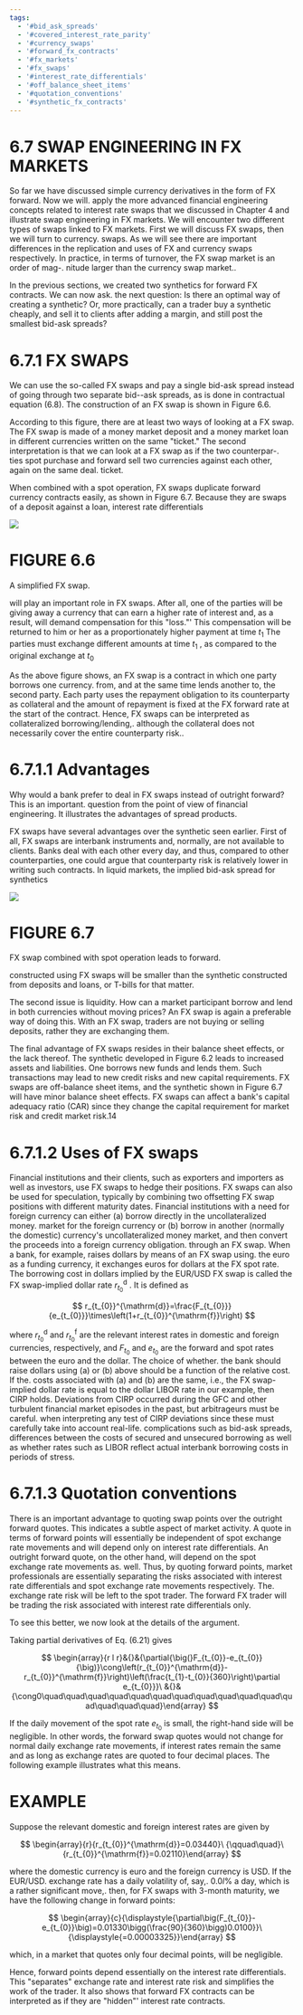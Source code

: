 ```yaml
---
tags:
  - '#bid_ask_spreads'
  - '#covered_interest_rate_parity'
  - '#currency_swaps'
  - '#forward_fx_contracts'
  - '#fx_markets'
  - '#fx_swaps'
  - '#interest_rate_differentials'
  - '#off_balance_sheet_items'
  - '#quotation_conventions'
  - '#synthetic_fx_contracts'
---
```

# 6.7 SWAP ENGINEERING IN FX MARKETS  

So far we have discussed simple currency derivatives in the form of FX forward. Now we will. apply the more advanced financial engineering concepts related to interest rate swaps that we discussed in Chapter 4 and illustrate swap engineering in FX markets. We will encounter two different types of swaps linked to FX markets. First we will discuss FX swaps, then we will turn to currency. swaps. As we will see there are important differences in the replication and uses of FX and currency swaps respectively. In practice, in terms of turnover, the FX swap market is an order of mag-. nitude larger than the currency swap market..  

In the previous sections, we created two synthetics for forward FX contracts. We can now ask. the next question: Is there an optimal way of creating a synthetic? Or, more practically, can a trader buy a synthetic cheaply, and sell it to clients after adding a margin, and still post the smallest bid-ask spreads?  

# 6.7.1 FX SWAPS  

We can use the so-called FX swaps and pay a single bid-ask spread instead of going through two separate bid--ask spreads, as is done in contractual equation (6.8). The construction of an FX swap is shown in Figure 6.6.  

According to this figure, there are at least two ways of looking at a FX swap. The FX swap is made of a money market deposit and a money market loan in different currencies written on the same "ticket." The second interpretation is that we can look at a FX swap as if the two counterpar-. ties spot purchase and forward sell two currencies against each other, again on the same deal. ticket.  

When combined with a spot operation, FX swaps duplicate forward currency contracts easily, as shown in Figure 6.7. Because they are swaps of a deposit against a loan, interest rate differentials  

![](images/68fa8a8ef3554d93c138d0ce67a2145eeddb97d729a0b2861453470529efc852.jpg)  

# FIGURE 6.6  

A simplified FX swap.  

will play an important role in FX swaps. After all, one of the parties will be giving away a currency that can earn a higher rate of interest and, as a result, will demand compensation for this "loss."' This compensation will be returned to him or her as a proportionately higher payment at time $t_{1}$ The parties must exchange different amounts at time $t_{1}$ , as compared to the original exchange at $t_{0}$  

As the above figure shows, an FX swap is a contract in which one party borrows one currency. from, and at the same time lends another to, the second party. Each party uses the repayment obligation to its counterparty as collateral and the amount of repayment is fixed at the FX forward rate at the start of the contract. Hence, FX swaps can be interpreted as collateralized borrowing/lending,. although the collateral does not necessarily cover the entire counterparty risk..  

# 6.7.1.1 Advantages  

Why would a bank prefer to deal in FX swaps instead of outright forward? This is an important. question from the point of view of financial engineering. It illustrates the advantages of spread products.  

FX swaps have several advantages over the synthetic seen earlier. First of all, FX swaps are interbank instruments and, normally, are not available to clients. Banks deal with each other every day, and thus, compared to other counterparties, one could argue that counterparty risk is relatively lower in writing such contracts. In liquid markets, the implied bid-ask spread for synthetics  

![](images/52847ac6803c0d69d61bf316cd3acc2207e354531cb197787f9580f1a0dd2f38.jpg)  

# FIGURE 6.7  

FX swap combined with spot operation leads to forward.  

constructed using FX swaps will be smaller than the synthetic constructed from deposits and loans, or T-bills for that matter.  

The second issue is liquidity. How can a market participant borrow and lend in both currencies without moving prices? An FX swap is again a preferable way of doing this. With an FX swap, traders are not buying or selling deposits, rather they are exchanging them.  

The final advantage of FX swaps resides in their balance sheet effects, or the lack thereof. The synthetic developed in Figure 6.2 leads to increased assets and liabilities. One borrows new funds and lends them. Such transactions may lead to new credit risks and new capital requirements. FX swaps are off-balance sheet items, and the synthetic shown in Figure 6.7 will have minor balance sheet effects. FX swaps can affect a bank's capital adequacy ratio (CAR) since they change the capital requirement for market risk and credit market risk.14  

# 6.7.1.2 Uses of FX swaps  

Financial institutions and their clients, such as exporters and importers as well as investors, use FX swaps to hedge their positions. FX swaps can also be used for speculation, typically by combining two offsetting FX swap positions with different maturity dates. Financial institutions with a need for foreign currency can either (a) borrow directly in the uncollateralized money. market for the foreign currency or (b) borrow in another (normally the domestic) currency's uncollateralized money market, and then convert the proceeds into a foreign currency obligation. through an FX swap. When a bank, for example, raises dollars by means of an FX swap using. the euro as a funding currency, it exchanges euros for dollars at the FX spot rate. The borrowing cost in dollars implied by the EUR/USD FX swap is called the FX swap-implied dollar rate $r_{t_{0}}^{\mathrm{d}}$ . It is defined as  

$$
r_{t_{0}}^{\mathrm{d}}=\frac{F_{t_{0}}}{e_{t_{0}}}\times\left(1+r_{t_{0}}^{\mathrm{f}}\right)
$$  

where $r_{t_{0}}^{\mathrm{d}}$ and $r_{t_{0}}^{\mathrm{f}}$ are the relevant interest rates in domestic and foreign currencies, respectively, and $F_{t_{0}}$ and $e_{t_{0}}$ are the forward and spot rates between the euro and the dollar. The choice of whether. the bank should raise dollars using (a) or (b) above should be a function of the relative cost. If the. costs associated with (a) and (b) are the same, i.e., the FX swap-implied dollar rate is equal to the dollar LIBOR rate in our example, then CIRP holds. Deviations from CIRP occurred during the GFC and other turbulent financial market episodes in the past, but arbitrageurs must be careful. when interpreting any test of CIRP deviations since these must carefully take into account real-life. complications such as bid-ask spreads, differences between the costs of secured and unsecured borrowing as well as whether rates such as LIBOR reflect actual interbank borrowing costs in periods of stress.  

# 6.7.1.3 Quotation conventions  

There is an important advantage to quoting swap points over the outright forward quotes. This indicates a subtle aspect of market activity. A quote in terms of forward points will essentially be independent of spot exchange rate movements and will depend only on interest rate differentials. An outright forward quote, on the other hand, will depend on the spot exchange rate movements as. well. Thus, by quoting forward points, market professionals are essentially separating the risks associated with interest rate differentials and spot exchange rate movements respectively. The. exchange rate risk will be left to the spot trader. The forward FX trader will be trading the risk associated with interest rate differentials only.  

To see this better, we now look at the details of the argument.  

Taking partial derivatives of Eq. (6.21) gives  

$$
\begin{array}{r l r}&{}&{\partial{\big(}F_{t_{0}}-e_{t_{0}}{\big)}\cong\left(r_{t_{0}}^{\mathrm{d}}-r_{t_{0}}^{\mathrm{f}}\right)\left(\frac{t_{1}-t_{0}}{360}\right)\partial e_{t_{0}}}\ &{}&{\cong0\quad\quad\quad\quad\quad\quad\quad\quad\quad\quad\quad\quad\quad\quad\quad}\end{array}
$$  

If the daily movement of the spot rate $e_{t_{0}}$ is small, the right-hand side will be negligible. In other words, the forward swap quotes would not change for normal daily exchange rate movements, if interest rates remain the same and as long as exchange rates are quoted to four decimal places. The following example illustrates what this means.  

# EXAMPLE  

Suppose the relevant domestic and foreign interest rates are given by  

$$
\begin{array}{r}{r_{t_{0}}^{\mathrm{d}}=0.03440}\ {\qquad\quad}\ {r_{t_{0}}^{\mathrm{f}}=0.02110}\end{array}
$$  

where the domestic currency is euro and the foreign currency is USD. If the EUR/USD. exchange rate has a daily volatility of, say,. $0.0l\%$ a day, which is a rather significant move,. then, for FX swaps with 3-month maturity, we have the following change in forward points:  

$$
\begin{array}{c}{\displaystyle{\partial\big(F_{t_{0}}-e_{t_{0}}\big)=0.01330\bigg(\frac{90}{360}\bigg)0.0100}}\ {\displaystyle{=0.00003325}}\end{array}
$$  

which, in a market that quotes only four decimal points, will be negligible.  

Hence, forward points depend essentially on the interest rate differentials. This "separates" exchange rate and interest rate risk and simplifies the work of the trader. It also shows that forward FX contracts can be interpreted as if they are "hidden"' interest rate contracts.  
